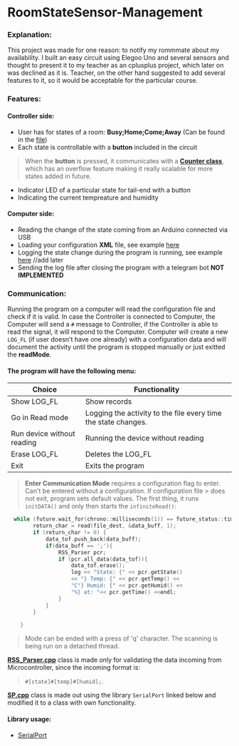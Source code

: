 # RoomStateSensor-Management
### Explanation:
This project was made for one reason: to notify my rommmate about my availability. I built an easy circuit using Elegoo Uno and several sensors and  thought to present it to my teacher as an cplusplus project, which later on was declined as it is. Teacher, on the other hand suggested to add several features 
to it, so it would be acceptable for the particular course. 

### Features: 
#### Controller side: 
- User has for states of a room: **Busy;Home;Come;Away** (Can be found in the [file](RoomyState/lcd.cpp))
- Each state is controllable with a **button** included in the circuit
> When the **button** is pressed, it communicates with a [**Counter class**](RoomyState/Counter.h), which has an overflow feature making it really scalable for more 
states added in future. 
- Indicator LED of a particular state for tail-end with a button
- Indicating the current tempreature and humidity
#### Computer side:
- Reading the change of the state coming from an Arduino connected via USB
- Loading your configuration **XML** file, see example [here](RSS_Management/cmake-build-debug/config.xml) 
- Logging the state change during the program is running, see example [here](RSS_Management/cmake-build-debug/Log_File.txt) //add later 
- Sending the log file after closing the program with a telegram bot **NOT IMPLEMENTED**
### Communication:
Running the program on a computer will read the configuration file and check if it is valid. In case the Controller is connected to Computer, the Computer will send a `#` message to Controller, if the Controller is able to read the signal, it will respond to the Computer. Computer will create a new `LOG_FL` (if user doesn't have one already) with a configuration data and will document the activity until the program is stopped manually or just exitted the **readMode**. 
#### The program will have the following menu:
| Choice | Functionality |
| ------ | ------ |
| Show LOG_FL | Show records |
| Go in Read mode | Logging the activity to the file every time the state changes. |
| Run device without reading | Running the device without reading |
| Erase LOG_FL | Deletes the LOG_FL |
| Exit | Exits the program |


> **Enter Communication Mode** requires a configuration flag to enter. Can't be entered without a configuration. If configuration file > does not exit, program sets default values. The first thing, it runs `initDATA()` and only then starts the `infiniteRead()`: 
```cpp
  while (future.wait_for(chrono::milliseconds(1)) == future_status::timeout) {
        return_char = read(file_dest, &data_buff, 1);
        if (return_char != 0) {
            data_tof.push_back(data_buff);
            if(data_buff == ';'){
                RSS_Parser pcr;
                if (pcr.all_data(data_tof)){
                    data_tof.erase();
                    log << "State: {" << pcr.getState()
                    << "} Temp: {" << pcr.getTemp() <<
                    "C°} Humid: {" << pcr.getHumid() <<
                    "%} at: "<< pcr.getTime() <<endl;
                }
            }
        }

    }
```
> Mode can be ended with a press of 'q' character. The scanning is being run on a detached thread. 

[**RSS_Parser.cpp**](RSS_Management/src/RSS_Parser.cpp) class is made only for validating the data incoming from Microcontroller, since the incoming format is:
> `#[state]#[temp]#[humid];`. 

[**SP.cpp**](RSS_Management/src/SP.cpp) class is made out using the library `SerialPort` linked below and modified it to a class with own functionality. 


#### Library usage: 
- [SerialPort](https://github.com/kleydon/Mac-SerialPort-Cpp/tree/master/*%20Project/MacSerialPort/SerialPort)
